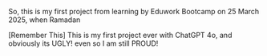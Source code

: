So, this is my first project from learning by Eduwork Bootcamp on 25 March 2025, when Ramadan

[Remember This]
This is my first project ever with ChatGPT 4o, and obviously its UGLY!
even so I am still PROUD!
